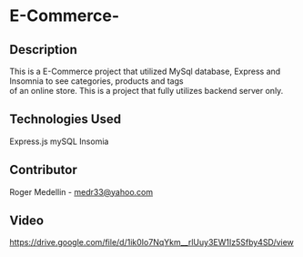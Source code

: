 # E-Commerce-

## Description

This is a E-Commerce project that utilized MySql database, Express and Insomnia to see categories, products and tags  
of an online store. This is a project that fully utilizes backend server only.

## Technologies Used 

Express.js
mySQL
Insomia

## Contributor

Roger Medellin - medr33@yahoo.com

## Video 

https://drive.google.com/file/d/1ik0Io7NqYkm__rlUuy3EW1Iz5Sfby4SD/view
